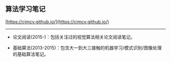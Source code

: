 ## 算法学习笔记 

[https://cjmcv.github.io/](https://cjmcv.github.io/)

---

* 论文阅读(2015-)：包括关注过的视觉算法相关论文阅读笔记。

* 基础算法(2013-2015)：包含大一到大三接触的机器学习/模式识别/图像处理的基础算法笔记。

